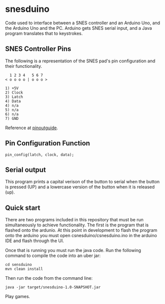 # snesduino
Code used to interface between a SNES controller and an Arduino Uno, and the Arduino Uno and the PC.  Arduino gets SNES serial input, and a Java program translates that to keystrokes.

## SNES Controller Pins

The following is a representation of the SNES pad's pin configuration and their functionality.

```
  1 2 3 4   5 6 7
< o o o o | o o o >
    
1) +5V
2) Clock
3) Latch
4) Data
4) n/a
5) n/a
6) n/a
7) GND
```

Reference at [pinoutguide](https://pinoutguide.com/Game/snescontroller_pinout.shtml).

## Pin Configuration Function
    
```
pin_config(latch, clock, data);
```

## Serial output
    
This program prints a capital verison of the button to serial when the button is pressed (UP) and a lowercase version of the button when it is released (up).

## Quick start

There are two programs included in this repository that must be run simultaneously to achieve functionality.  The first is the program that is flashed onto the ardunio.  At this point in development to flash the program onto the arduino you must open csnesduino/csnesduino.ino in the arduino IDE and flash through the UI.

Once that is running you must run the java code.  Run the following command to compile the code into an uber jar:

```
cd sensduino
mvn clean install
```

Then run the code from the command line:

```
java -jar target/snesduino-1.0-SNAPSHOT.jar
```

Play games.
